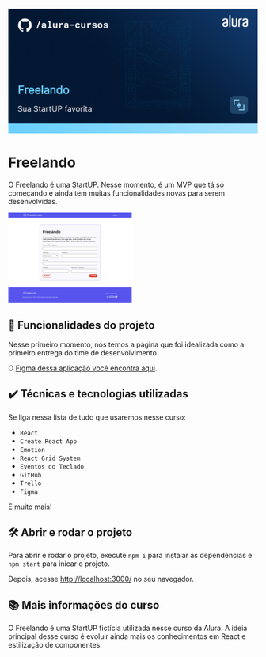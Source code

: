 ![Freelando](thumbnail.png)

# Freelando

O Freelando é uma StartUP. 
Nesse momento, é um MVP que tá só começando e ainda tem muitas funcionalidades novas para serem desenvolvidas.

<img src="screencapture.png" alt="Imagem do Freelando" width="50%">


## 🔨 Funcionalidades do projeto

Nesse primeiro momento, nós temos a página que foi idealizada como a primeiro entrega do time de desenvolvimento.

O [Figma dessa aplicação você encontra aqui](https://www.figma.com/file/DGIzbfXEi27oiKzI0nGMIV/Freelando-%7C-WebApp-com-React?node-id=244%3A11524&t=J2NfqHrvVIr0jsgs-0).

## ✔️ Técnicas e tecnologias utilizadas

Se liga nessa lista de tudo que usaremos nesse curso:

- `React`
- `Create React App`
- `Emotion`
- `React Grid System`
- `Eventos do Teclado`
- `GitHub`
- `Trello`
- `Figma`

E muito mais!

## 🛠️ Abrir e rodar o projeto

Para abrir e rodar o projeto, execute `npm i` para instalar as dependências e `npm start` para inicar o projeto.

Depois, acesse <a href="http://localhost:3000/">http://localhost:3000/</a> no seu navegador.

## 📚 Mais informações do curso

O Freelando é uma StartUP fictícia utilizada nesse curso da Alura.
A ideia principal desse curso é evoluir ainda mais os conhecimentos em React e estilização de componentes.